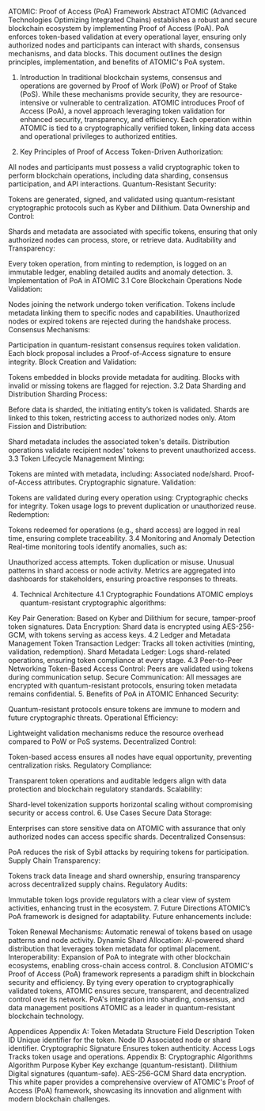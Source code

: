 ATOMIC: Proof of Access (PoA) Framework
Abstract
ATOMIC (Advanced Technologies Optimizing Integrated Chains) establishes a robust and secure blockchain ecosystem by implementing Proof of Access (PoA). PoA enforces token-based validation at every operational layer, ensuring only authorized nodes and participants can interact with shards, consensus mechanisms, and data blocks. This document outlines the design principles, implementation, and benefits of ATOMIC's PoA system.

1. Introduction
In traditional blockchain systems, consensus and operations are governed by Proof of Work (PoW) or Proof of Stake (PoS). While these mechanisms provide security, they are resource-intensive or vulnerable to centralization. ATOMIC introduces Proof of Access (PoA), a novel approach leveraging token validation for enhanced security, transparency, and efficiency. Each operation within ATOMIC is tied to a cryptographically verified token, linking data access and operational privileges to authorized entities.

2. Key Principles of Proof of Access
Token-Driven Authorization:

All nodes and participants must possess a valid cryptographic token to perform blockchain operations, including data sharding, consensus participation, and API interactions.
Quantum-Resistant Security:

Tokens are generated, signed, and validated using quantum-resistant cryptographic protocols such as Kyber and Dilithium.
Data Ownership and Control:

Shards and metadata are associated with specific tokens, ensuring that only authorized nodes can process, store, or retrieve data.
Auditability and Transparency:

Every token operation, from minting to redemption, is logged on an immutable ledger, enabling detailed audits and anomaly detection.
3. Implementation of PoA in ATOMIC
3.1 Core Blockchain Operations
Node Validation:

Nodes joining the network undergo token verification. Tokens include metadata linking them to specific nodes and capabilities.
Unauthorized nodes or expired tokens are rejected during the handshake process.
Consensus Mechanisms:

Participation in quantum-resistant consensus requires token validation. Each block proposal includes a Proof-of-Access signature to ensure integrity.
Block Creation and Validation:

Tokens embedded in blocks provide metadata for auditing. Blocks with invalid or missing tokens are flagged for rejection.
3.2 Data Sharding and Distribution
Sharding Process:

Before data is sharded, the initiating entity’s token is validated. Shards are linked to this token, restricting access to authorized nodes only.
Atom Fission and Distribution:

Shard metadata includes the associated token's details. Distribution operations validate recipient nodes' tokens to prevent unauthorized access.
3.3 Token Lifecycle Management
Minting:

Tokens are minted with metadata, including:
Associated node/shard.
Proof-of-Access attributes.
Cryptographic signature.
Validation:

Tokens are validated during every operation using:
Cryptographic checks for integrity.
Token usage logs to prevent duplication or unauthorized reuse.
Redemption:

Tokens redeemed for operations (e.g., shard access) are logged in real time, ensuring complete traceability.
3.4 Monitoring and Anomaly Detection
Real-time monitoring tools identify anomalies, such as:

Unauthorized access attempts.
Token duplication or misuse.
Unusual patterns in shard access or node activity.
Metrics are aggregated into dashboards for stakeholders, ensuring proactive responses to threats.

4. Technical Architecture
4.1 Cryptographic Foundations
ATOMIC employs quantum-resistant cryptographic algorithms:

Key Pair Generation:
Based on Kyber and Dilithium for secure, tamper-proof token signatures.
Data Encryption:
Shard data is encrypted using AES-256-GCM, with tokens serving as access keys.
4.2 Ledger and Metadata Management
Token Transaction Ledger:
Tracks all token activities (minting, validation, redemption).
Shard Metadata Ledger:
Logs shard-related operations, ensuring token compliance at every stage.
4.3 Peer-to-Peer Networking
Token-Based Access Control:
Peers are validated using tokens during communication setup.
Secure Communication:
All messages are encrypted with quantum-resistant protocols, ensuring token metadata remains confidential.
5. Benefits of PoA in ATOMIC
Enhanced Security:

Quantum-resistant protocols ensure tokens are immune to modern and future cryptographic threats.
Operational Efficiency:

Lightweight validation mechanisms reduce the resource overhead compared to PoW or PoS systems.
Decentralized Control:

Token-based access ensures all nodes have equal opportunity, preventing centralization risks.
Regulatory Compliance:

Transparent token operations and auditable ledgers align with data protection and blockchain regulatory standards.
Scalability:

Shard-level tokenization supports horizontal scaling without compromising security or access control.
6. Use Cases
Secure Data Storage:

Enterprises can store sensitive data on ATOMIC with assurance that only authorized nodes can access specific shards.
Decentralized Consensus:

PoA reduces the risk of Sybil attacks by requiring tokens for participation.
Supply Chain Transparency:

Tokens track data lineage and shard ownership, ensuring transparency across decentralized supply chains.
Regulatory Audits:

Immutable token logs provide regulators with a clear view of system activities, enhancing trust in the ecosystem.
7. Future Directions
ATOMIC’s PoA framework is designed for adaptability. Future enhancements include:

Token Renewal Mechanisms:
Automatic renewal of tokens based on usage patterns and node activity.
Dynamic Shard Allocation:
AI-powered shard distribution that leverages token metadata for optimal placement.
Interoperability:
Expansion of PoA to integrate with other blockchain ecosystems, enabling cross-chain access control.
8. Conclusion
ATOMIC's Proof of Access (PoA) framework represents a paradigm shift in blockchain security and efficiency. By tying every operation to cryptographically validated tokens, ATOMIC ensures secure, transparent, and decentralized control over its network. PoA's integration into sharding, consensus, and data management positions ATOMIC as a leader in quantum-resistant blockchain technology.

Appendices
Appendix A: Token Metadata Structure
Field	Description
Token ID	Unique identifier for the token.
Node ID	Associated node or shard identifier.
Cryptographic Signature	Ensures token authenticity.
Access Logs	Tracks token usage and operations.
Appendix B: Cryptographic Algorithms
Algorithm	Purpose
Kyber	Key exchange (quantum-resistant).
Dilithium	Digital signatures (quantum-safe).
AES-256-GCM	Shard data encryption.
This white paper provides a comprehensive overview of ATOMIC's Proof of Access (PoA) framework, showcasing its innovation and alignment with modern blockchain challenges.
